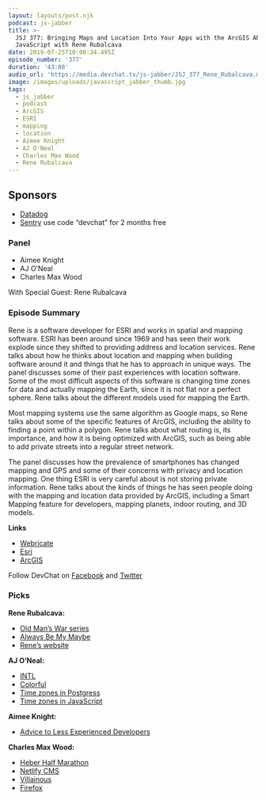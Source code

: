 ```yaml
---
layout: layouts/post.njk
podcast: js-jabber
title: >-
  JSJ 377: Bringing Maps and Location Into Your Apps with the ArcGIS API for
  JavaScript with Rene Rubalcava
date: 2019-07-25T10:00:34.495Z
episode_number: '377'
duration: '43:08'
audio_url: 'https://media.devchat.tv/js-jabber/JSJ_377_Rene_Rubalcava.mp3'
image: /images/uploads/javascript_jabber_thumb.jpg
tags:
  - js_jabber
  - podcast
  - ArcGIS
  - ESRI
  - mapping
  - location
  - Aimee Knight
  - AJ O'Neal
  - Charles Max Wood
  - Rene Rubalcava
---
```

## **Sponsors**

* [Datadog](https://dtdg.co/javascriptjabber) 
* [Sentry](https://sentry.io/) use code “devchat” for 2 months free

### **Panel**

* Aimee Knight
* AJ O’Neal
* Charles Max Wood

With Special Guest: Rene Rubalcava

### **Episode Summary**

Rene is a software developer for ESRI and works in spatial and mapping software. ESRI has been around since 1969 and has seen their work explode since they shifted to providing address and location services. Rene talks about how he thinks about location and mapping when building software around it and things that he has to approach in unique ways. The panel discusses some of their past experiences with location software. Some of the most difficult aspects of this software is changing time zones for data and actually mapping the Earth, since it is not flat nor a perfect sphere. Rene talks about the different models used for mapping the Earth.

Most mapping systems use the same algorithm as Google maps, so Rene talks about some of the specific features of ArcGIS, including the ability to finding a point within a polygon. Rene talks about what routing is, its importance, and how it is being optimized with ArcGIS, such as being able to add private streets into a regular street network.

The panel discusses how the prevalence of smartphones has changed mapping and GPS and some of their concerns with privacy and location mapping. One thing ESRI is very careful about is not storing private information. Rene talks about the kinds of things he has seen people doing with the mapping and location data provided by ArcGIS, including a Smart Mapping feature for developers, mapping planets, indoor routing, and 3D models. 

**Links**

* [Webricate ](http://webricate.com/)
* [Esri](https://www.esri.com/en-us/home)
* [ArcGIS](http://www.arcgis.com/index.html)

Follow DevChat on [Facebook](https://www.facebook.com/DevChattv/?__tn__=%2Cd%2CP-R&eid=ARDBDrBnK71PDmx_8gE_IeIEo5SnM7cyzylVBjAwfaOo1ck_6q3GXuRBfaUQZaWVvFGyEVjrhDwnS_tV) and [Twitter](https://twitter.com/devchattv?lang=en)

### **Picks**

**Rene Rubalcava:**

* [Old Man’s War series](https://www.amazon.com/Old-Mans-War-John-Scalzi/dp/0765348276?ie=UTF8&qid=1548462018&sr=8-1&linkCode=ll1&tag=devchattv-20&linkId=f06bfe7482dca8bb751ed6d7cc86e2ab&language=en_US)
* [Always Be My Maybe](https://www.imdb.com/title/tt7374948/)
* [Rene’s website](https://odoe.net/)

**AJ O’Neal:**

* [INTL](https://developer.mozilla.org/en/docs/Web/JavaScript/Reference/Global_Objects/Intl)
* [Colorful](https://www.amazon.com/Colorful-Blu-ray-Kazato-Tomizawa/dp/B00B6DTF8S/ref=sr_1_1??ie=UTF8&qid=1548462018&sr=8-1&linkCode=ll1&tag=devchattv-20&linkId=f06bfe7482dca8bb751ed6d7cc86e2ab&language=en_US)
* [Time zones in Postgress](https://stackoverflow.com/questions/56640261/how-to-do-row-level-tz-to-utc-conversion-with-postgres/56640262#56640262)
* [Time zones in JavaScript](https://git.rootprojects.org/root/when.js)

**Aimee Knight:**

* [Advice to Less Experienced Developers](https://afreshcup.com/home/2019/06/01/advice-to-less-experienced-developers)

**Charles Max Wood:**

* [Heber Half Marathon](https://heberhalf.com/)
* [Netlify CMS](https://www.netlifycms.org/)
* [Villainous](https://www.amazon.com/Wonder-Forge-Disney-Villainous-Strategy/dp/B07DLGD9K6/ref=sr?ie=UTF8&qid=1548462018&sr=8-1&linkCode=ll1&tag=devchattv-20&linkId=f06bfe7482dca8bb751ed6d7cc86e2ab&language=en_US_1_1)
* [Firefox](https://www.mozilla.org/en-US/firefox/new/)

<!-- Docs to Markdown version 1.0β17 -->
